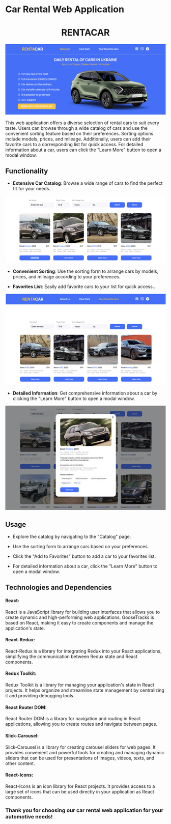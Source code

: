 # Car Rental Web Application
<h1 align="center">RENTACAR</h1>

<p align="center">
  <img src="./src/images/forReadme/home-page.png" alt="RENTACAR">
</p>

This web application offers a diverse selection of rental cars to suit every taste. Users can browse through a wide catalog of cars and use the convenient sorting feature based on their preferences. Sorting options include models, prices, and mileage. Additionally, users can add their favorite cars to a corresponding list for quick access. For detailed information about a car, users can click the "Learn More" button to open a modal window.

## Functionality

- **Extensive Car Catalog**: Browse a wide range of cars to find the perfect fit for your needs.

<p align="center">
  <img src="./src/images/forReadme/catalog.png" alt="RENTACAR">
</p>

- **Convenient Sorting**: Use the sorting form to arrange cars by models, prices, and mileage according to your preferences.

- **Favorites List**: Easily add favorite cars to your list for quick access..

<p align="center">
  <img src="./src/images/forReadme/favorite.png" alt="RENTACAR">
</p>

- **Detailed Information**: Get comprehensive information about a car by clicking the "Learn More" button to open a modal window.

<p align="center">
  <img src="./src/images/forReadme/modal.png" alt="RENTACAR">
</p>

## Usage

- Explore the catalog by navigating to the "Catalog" page.

- Use the sorting form to arrange cars based on your preferences.

- Click the "Add to Favorites" button to add a car to your favorites list.

- For detailed information about a car, click the "Learn More" button to open a modal window.

## Technologies and Dependencies

#### React:
React is a JavaScript library for building user interfaces that allows you to create dynamic and high-performing web applications. GooseTracks is based on React, making it easy to create components and manage the application's state.

#### React-Redux:
React-Redux is a library for integrating Redux into your React applications, simplifying the communication between Redux state and React components.

#### Redux Toolkit:
Redux Toolkit is a library for managing your application's state in React projects. It helps organize and streamline state management by centralizing it and providing debugging tools.

#### React Router DOM:
React Router DOM is a library for navigation and routing in React applications, allowing you to create routes and navigate between pages.

#### Slick-Carousel: 
Slick-Carousel is a library for creating carousel sliders for web pages. It provides convenient and powerful tools for creating and managing dynamic sliders that can be used for presentations of images, videos, texts, and other content.

#### React-Icons:
React-Icons is an icon library for React projects. It provides access to a large set of icons that can be used directly in your application as React components.



### Thank you for choosing our car rental web application for your automotive needs!
